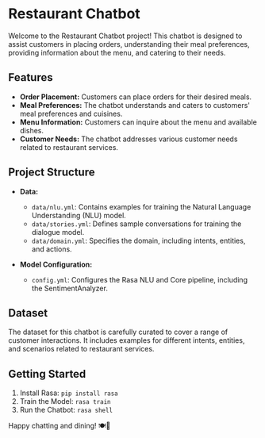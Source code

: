 # Restaurant Chatbot

Welcome to the Restaurant Chatbot project! This chatbot is designed to assist customers in placing orders, understanding their meal preferences, providing information about the menu, and catering to their needs.

## Features

- **Order Placement:** Customers can place orders for their desired meals.
- **Meal Preferences:** The chatbot understands and caters to customers' meal preferences and cuisines.
- **Menu Information:** Customers can inquire about the menu and available dishes.
- **Customer Needs:** The chatbot addresses various customer needs related to restaurant services.

## Project Structure

- **Data:**
  - `data/nlu.yml`: Contains examples for training the Natural Language Understanding (NLU) model.
  - `data/stories.yml`: Defines sample conversations for training the dialogue model.
  - `data/domain.yml`: Specifies the domain, including intents, entities, and actions.
  
- **Model Configuration:**
  - `config.yml`: Configures the Rasa NLU and Core pipeline, including the SentimentAnalyzer.

## Dataset

The dataset for this chatbot is carefully curated to cover a range of customer interactions. It includes examples for different intents, entities, and scenarios related to restaurant services.

## Getting Started

1. Install Rasa: `pip install rasa`
2. Train the Model: `rasa train`
3. Run the Chatbot: `rasa shell`


Happy chatting and dining! 🍽️🤖
